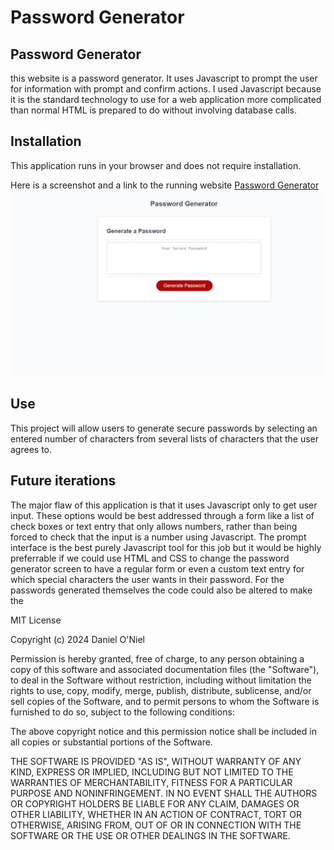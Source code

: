 # Password Generator

## Password Generator
this website is a password generator. It uses Javascript to prompt the user for information with prompt and confirm actions. I used Javascript because it is the standard technology to use for a web application more complicated than normal HTML is prepared to do without involving database calls.

## Installation
This application runs in your browser and does not require installation.

Here is a screenshot and a link to the running website
[Password Generator](https://danpatoneil.github.io/Password-Generator/)
![a screenshot of the website. It shows the password generator page, which has a text box for the password and a button to generate the password.](screenshot.png)

## Use
This project will allow users to generate secure passwords by selecting an entered number of characters from several lists of characters that the user agrees to.

## Future iterations
The major flaw of this application is that it uses Javascript only to get user input. These options would be best addressed through a form like a list of check boxes or text entry that only allows numbers, rather than being forced to check that the input is a number using Javascript. The prompt interface is the best purely Javascript tool for this job but it would be highly preferrable if we could use HTML and CSS to change the password generator screen to have a regular form or even a custom text entry for which special characters the user wants in their password.
For the passwords generated themselves the code could also be altered to make the 

MIT License

Copyright (c) 2024 Daniel O'Niel

Permission is hereby granted, free of charge, to any person obtaining a copy
of this software and associated documentation files (the "Software"), to deal
in the Software without restriction, including without limitation the rights
to use, copy, modify, merge, publish, distribute, sublicense, and/or sell
copies of the Software, and to permit persons to whom the Software is
furnished to do so, subject to the following conditions:

The above copyright notice and this permission notice shall be included in all
copies or substantial portions of the Software.

THE SOFTWARE IS PROVIDED "AS IS", WITHOUT WARRANTY OF ANY KIND, EXPRESS OR
IMPLIED, INCLUDING BUT NOT LIMITED TO THE WARRANTIES OF MERCHANTABILITY,
FITNESS FOR A PARTICULAR PURPOSE AND NONINFRINGEMENT. IN NO EVENT SHALL THE
AUTHORS OR COPYRIGHT HOLDERS BE LIABLE FOR ANY CLAIM, DAMAGES OR OTHER
LIABILITY, WHETHER IN AN ACTION OF CONTRACT, TORT OR OTHERWISE, ARISING FROM,
OUT OF OR IN CONNECTION WITH THE SOFTWARE OR THE USE OR OTHER DEALINGS IN THE
SOFTWARE.